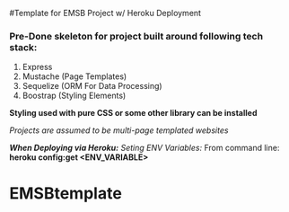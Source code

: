 #Template for EMSB Project w/ Heroku Deployment

### Pre-Done skeleton for project built around following tech stack: ###

1. Express
2. Mustache (Page Templates)
3. Sequelize (ORM For Data Processing)
4. Boostrap (Styling Elements)

**Styling used with pure CSS or some other library can be installed**

*Projects are assumed to be multi-page templated websites*

***When Deploying via Heroku:***
*Seting ENV Variables:*
From command line: **heroku config:get <ENV_VARIABLE>**



# EMSBtemplate
